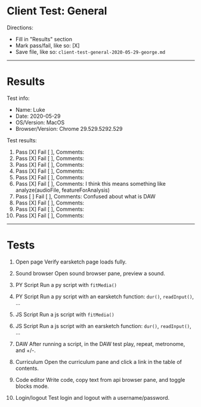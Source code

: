 # Client Test: General

Directions:
- Fill in "Results" section
- Mark pass/fail, like so: [X]
- Save file, like so: `client-test-general-2020-05-29-george.md`

------------------------------------------------------------------------------
# Results

Test info:
- Name: Luke
- Date: 2020-05-29
- OS/Version: MacOS
- Browser/Version: Chrome 29.529.5292.529

Test results:
1. Pass [X] Fail [ ], Comments: 
2. Pass [X] Fail [ ], Comments: 
3. Pass [X] Fail [ ], Comments: 
4. Pass [X] Fail [ ], Comments: 
5. Pass [X] Fail [ ], Comments: 
6. Pass [X] Fail [ ], Comments: I think this means something like analyze(audioFile, featureForAnalysis)
7. Pass [ ] Fail [ ], Comments: Confused about what is DAW
8. Pass [X] Fail [ ], Comments: 
9. Pass [X] Fail [ ], Comments: 
10. Pass [X] Fail [ ], Comments: 

------------------------------------------------------------------------------
# Tests

1. Open page
Verify earsketch page loads fully.

2. Sound browser
Open sound browser pane, preview a sound.

3. PY Script
Run a py script with `fitMedia()`

4. PY Script
Run a py script with an earsketch function: `dur()`, `readInput()`, ...

5. JS Script
Run a js script with `fitMedia()`

6. JS Script
Run a js script with an earsketch function: `dur()`, `readInput()`, ...

7. DAW
After running a script, in the DAW test play, repeat, metronome, and +/-.

8. Curriculum
Open the curriculum pane and click a link in the table of contents.

9. Code editor
Write code, copy text from api browser pane, and toggle blocks mode.

10. Login/logout
Test login and logout with a username/password.
